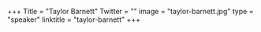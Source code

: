 +++
Title = "Taylor Barnett"
Twitter = ""
image = "taylor-barnett.jpg"
type = "speaker"
linktitle = "taylor-barnett"
+++

